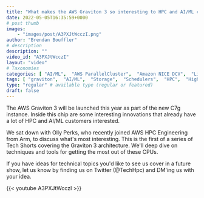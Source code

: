```yaml
---
title: "What makes the AWS Graviton 3 so interesting to HPC and AI/ML customers?"
date: 2022-05-05T16:35:59+0000
# post thumb
images:
    - "images/post/A3PXJtWcczI.png"
author: "Brendan Bouffler"
# description
description: ""
video_id: "A3PXJtWcczI"
layout: "video"
# Taxonomies
categories: [ "AI/ML",  "AWS ParallelCluster",  "Amazon NICE DCV",  "Life Sciences", ]
tags: [ "graviton",  "AI/ML",  "Storage",  "Schedulers",  "HPC",  "High Performance Computing",  "EC2",  "Lustre",  "Covid-19",  "SVE",  "virtualization",  "performance",  "ParallelCluster",  "DCV",  "CPUs",  "GPUs",  "vizualization",  "techshorts", ]
type: "regular" # available type (regular or featured)
draft: false
---
```


The AWS Graviton 3 will be launched this year as part of the new C7g instance. Inside this chip are some interesting innovations that already have a lot of HPC and AI/ML customers interested.

We sat down with Olly Perks, who recently joined AWS HPC Engineering from Arm, to discuss what's most interesting. This is the first of a series of Tech Shorts covering the Graviton 3 architecture. We'll deep dive on techniques and tools for getting the most out of these CPUs.

If you have ideas for technical topics you'd like to see us cover in a future show, let us know by finding us on Twitter (@TechHpc) and DM'ing us with your idea.

{{< youtube A3PXJtWcczI >}}